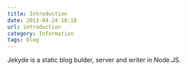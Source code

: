 ```yaml
---
title: Introduction
date: 2013-04-24 18:18
url: introduction
category: Information
tags: blog
---
```


Jekyde is a static blog bulder, server and writer in Node.JS.
